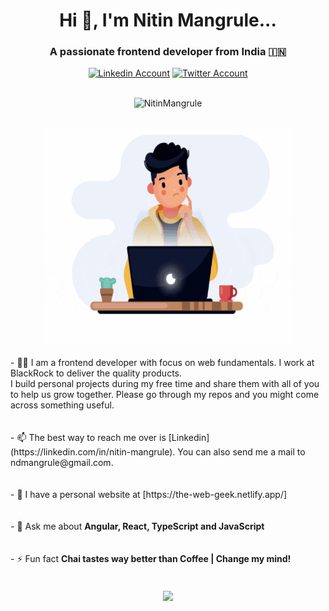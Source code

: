 <h1 align="center">Hi 👋, I'm Nitin Mangrule...</h1>
<h3 align="center">A passionate frontend developer from India 🇮🇳 </h3>
<div align=center>
  <a href="https://www.linkedin.com/in/nitin-mangrule/"><img src="https://cdn.worldvectorlogo.com/logos/linkedin-icon-2.svg" title="Linkedin" alt="Linkedin Account" width="30"/></a>
  <a href="https://twitter.com/nitin_mangrule"><img src="https://cdn.worldvectorlogo.com/logos/twitter-6.svg" title="Twitter" alt="Twitter Account" width="40"/></a>
  <br><br>
 <p><img src="https://komarev.com/ghpvc/?username=NitinMangrule" alt="NitinMangrule" /></p>
</div>
<br>
<div align=center>
   <img align="center" height="350" width="400" alt="GIF" src="./assets/developer.gif"/>
</div>
<br>
- 👨‍💻 I am a frontend developer with focus on web fundamentals. I work at BlackRock to deliver the quality products. <br>
 I build personal projects during my free time and share them with all of you to help us grow together. Please go through my repos and you might come across something useful.
<br>
<br><br>
- 📫 The best way to reach me over is [Linkedin](https://linkedin.com/in/nitin-mangrule). You can also send me a mail to ndmangrule@gmail.com.
<br>
<br><br>
- 🔗 I have a personal website at [https://the-web-geek.netlify.app/]
<br>
<br><br>
- 💬 Ask me about <b> Angular, React, TypeScript and JavaScript </b>
<br>
<br><br>
- ⚡ Fun fact <b> Chai tastes way better than Coffee | Change my mind! </b>
<br>

 <!--- <img align="center" src="https://github-readme-stats.vercel.app/api?username=NitinMangrule&show_icons=true&hide_border=true&title_color=94b4a4&amp&icon_color=FFFFFF&amp&text_color=FFFFFF&amp&bg_color=000000&count_private=true&include_all_commits=true"/> --->

<br>
<br>
<div align=center>
    <img align="center" height="195px" src="https://github-readme-stats.vercel.app/api/top-langs/?username=NitinMangrule&text_color=FFFFFF&bg_color=000000&title_color=94b4a4&langs_count=15&layout=compact&hide_border=true" />
</div>


<!---
NitinMangrule/NitinMangrule is a ✨ special ✨ repository because its `README.md` (this file) appears on your GitHub profile.
You can click the Preview link to take a look at your changes.
--->
